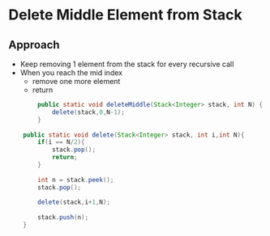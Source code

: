 # Delete Middle Element from Stack

## Approach

- Keep removing 1 element from the stack for every recursive call
- When you reach the mid index
    - remove one more element
    - return

```java
		public static void deleteMiddle(Stack<Integer> stack, int N) {
			delete(stack,0,N-1);
		}
    
    public static void delete(Stack<Integer> stack, int i,int N){
        if(i == N/2){
            stack.pop();
            return;
        }
        
        int n = stack.peek();
        stack.pop();
        
        delete(stack,i+1,N);
        
        stack.push(n);
    }
```